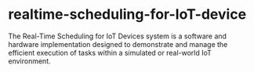 # realtime-scheduling-for-IoT-device
The Real-Time Scheduling for IoT Devices system is a software and hardware implementation designed to demonstrate and manage the efficient execution of tasks within a simulated or real-world IoT environment.
